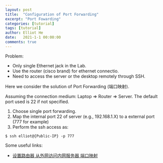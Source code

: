 ```yaml
---
layout: post
title:  "Configuration of Port Forwarding"
excerpt: "Port Fowarding"
categories: [tutorial]
tags: [tutorial]
author: Elliot He
date:   2021-1-1 00:00:00
comments: true
---
```


Problem:

- Only single Ethernet jack in the Lab.
- Use the router (cisco brand) for ethernet connectio.
- Need to access the server or the desktop remotely through SSH.

Here we consider the solution of Port Forwarding (端口映射).

Assuming the connection medium: Laptop => Router => Server. The default port used is 22 if not specified.

1. Choose single port forwarding.
2. Map the internal port 22 of server (e.g., 192.168.1.X) to a external port (777 for example)
3. Perform the ssh access as:

```
$ ssh elliot@{Public-IP} -p 777
```

Some useful links:
- [设置路由器 从外网访问内网服务器 端口映射](https://blog.csdn.net/honululu/article/details/78127107)